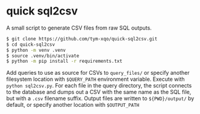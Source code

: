 # quick sql2csv

A small script to generate CSV files from raw SQL outputs.

```sh
$ git clone https://github.com/tym-xqo/quick-sql2csv.git
$ cd quick-sql2csv
$ python -m venv .venv
$ source .venv/bin/activate
$ python -m pip install -r requirements.txt
```

Add queries to use as source for CSVs to `query_files/` or specify another filesystem location with `$QUERY_PATH` environment variable. Execute with `python sql2csv.py`. For each file in the query directory, the script connects to the database and dumps out a CSV with the same name as the SQL file, but with a `.csv` filename suffix. Output files are written to `${PWD}/output/` by default, or specify another location with `$OUTPUT_PATH`
